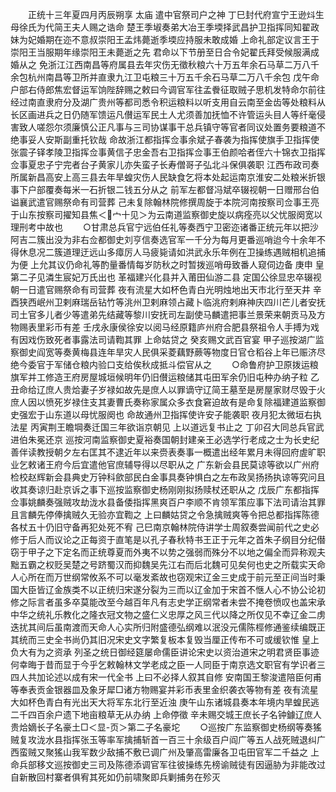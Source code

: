 <!-- { "loadSidebar": true } -->
　　正统十三年夏四月丙辰朔享  太庙  遣中官祭司户之神  丁巳封代府宣宁王逊炓生母徐氏为代简王夫人赐之诰命  楚王季埱奏弟大冶王季堧择武昌护卫指挥同知翟政妹为妃婚期在迩不意叔崇阳王孟炜薨逝季堧应持服未敢成婚  上命礼部定议言王于崇阳王当服期年缘崇阳王未薨逝之先  君命以下节册至日合令妃翟氏拜受候服满成婚从之  免浙江江西南昌等府属县去年灾伤无徵秋粮六十万五年余石马草二万八千余包杭州南昌等卫所并直隶九江卫屯粮三十万五千余石马草二万八千余包  戊午命户部右侍郎焦宏督运军饷陛辞赐之敕曰今调官军往孟餋征取贼子思机发特命尔前往经过南直隶府分及湖广贵州等都司悉令积运粮料以听支用自云南至金齿等处粮料从长区画进兵之日仍随军馈运凡儧运军民土人尤须善加抚恤不许管运头目人等纤毫侵害致人嗟怨尔须廉慎公正凡事与三司协谋事干总兵镇守等官者同议处置务要粮道不绝事妥人安斯副重托钦哉  命故浙江都指挥佥事余斌子春袭为指挥使旗手卫指挥使张震子铎孝陵卫指挥佥事黄信子忠金吾右卫指挥佥事王伯颜哈者侄六十锦衣卫指挥佥事夏忠子宁完者台子黄家儿亦失蛮子长寿僧哥子弘北斗保俱袭职  江西布政司奏所属新昌高安上高三县去年旱蝗灾伤人民缺食乞将本处起运南京淮安二处粮米折银事下户部覆奏每米一石折银二钱五分从之  前军左都督冯斌卒辍视朝一日赠邢台伯谥襄武遣官赐祭命有司营葬  己未复除翰林院修撰周旋于本院河南按察司佥事王亮于山东按察司擢知县焦＜宀十见＞为云南道监察御史旋以病痊亮以父忧服阕宽以理刑考中故也
　　○甘肃总兵官宁远伯任礼等奏西宁卫密迩诸番正统元年以把沙阿吉二簇出没为非右佥都御史刘亨信奏选官军一千分为每月更番巡哨迨今十余年不得休息况二簇道理迂远山多瘴厉人马疲毙请如洪武永乐年例在卫操练遇贼相机追捕为便  上允其议仍命礼等酌量番情每岁防秋之时暂拨巡哨毋致番人窥伺边备  庚申  皇第二子见潾生宸妃万氏出也  革福建兴化县并入莆田仙游二县  定国公徐显忠卒辍视朝一日遣官赐祭命有司营葬  夜有流星大如杯色青白光明烛地出天市北行至天井  辛酉狭西岷州卫剌麻瑞岳钻竹等洮州卫剌麻领占藏卜临洮府剌麻神庆四川芒儿者安抚司土官多儿者少等遣弟先结藏等黎川安抚司左副使马麟遣把事兰景荣来朝贡马及方物赐表里彩币有差  壬戌永康侯徐安以阅马经原籍庐州府合肥县祭祖令人手搏为戏有因戏伤致死者事露法司请鞫其罪  上命姑贷之  癸亥赐文武百官宴  甲子巡按湖广监察御史阎宽等奏黄梅县连年旱灾人民俱采菱藕野蕨等物度日官仓稻谷上年已赈济尽绝今委官于军储仓粮内验口支给俟秋成抵斗偿官从之
　　○命鲁府护卫原拨运粮旗军并工修造王府房屋城垣候明年仍旧儧运粮储其屯田军余仍旧屯种办纳子粒  乙丑命给辽庶人贵烚妻子岁禄如故先是庶人以罪谪守辽简王墓至是房屋家财尽毁于火庶人因以愤死岁禄住支其妻曹氏奏称家属众多衣食窘迫故有是命复除福建道监察御史强宏于山东道以母忧服阕也  命故通州卫指挥使许安子能袭职  夜月犯太微垣右执法星  丙寅荆王瞻堈奏迁国三年欲诣京朝见  上以道远复书止之  丁卯召大同总兵官武进伯朱冕还京  巡按河南监察御史夏裕奏国朝封建亲王必选学行老成之士为长史纪善伴读教授朝夕左右匡其不逮近年以来赍表奏事一概遣出经年累月未得回府虗旷职业乞敕诸王府今后宜遣他官庶辅导得以尽职从之  广东新会县民莫谅等欲以广州府检校赵辉新会县典史万钟科歛部民白金事具奏钟惧白之左布政吴扬扬执谅等究问且收其奏谅归赴京诉之事下巡按监察御史杨刚刚拟扬赎杖还职从之  戊辰广东都指挥佥事姚麟奏强贼攻劫泷水县备倭指挥黑爽百户李顺不肯领军策应事下法司请治其罪且言麟先停俸擒贼久无验亦宜鞫之  上曰麟姑贷之令急擒贼爽等令把总都指挥陈德各杖五十仍旧守备再犯处死不宥  己巳南京翰林院侍讲学士周叙奏尝闻前代之史必修于后人而议论之正每资于直笔是以孔子春秋特书王正于元年之首朱子纲目分纪僣窃于甲子之下定名而正统尊夏而外夷不以势之强弱而殊分不以地之偏全而异称观夫黜五霸之权贬吴楚之号跻蜀汉而抑魏吴先江右而后北魏可见矣何也史之所载实天命人心所在而万世纲常攸系不可以毫发紊故也窃观宋辽金三史成于前元至正间当时秉国大臣皆辽金族类不以正统归宋遂分裂为三而以辽金加于宋首不惬人心不协公论初修之际言者虽多卒莫能改至今越百年凡有志史学正纲常者未尝不掩卷愤叹也盖宋承中华之统礼乐教化之隆衣冠文物之盛仁义忠厚之风三代以降之所仅见不幸辽金二虏迭扰其间后虽南渡而天命人心实所归附盛德弘纲难以泯没元儒陈桱修通鉴续编既正其统而三史全书尚仍其旧况宋史文字繁复板本复毁当厘正传布不可或缓钦惟  皇上负大有为之资承  列圣之统日御经筵屡命儒臣讲论宋史以资治道宋之明君贤臣事迹何幸晦于昔而显于今乎乞敕翰林文学老成之臣一人同臣于南京选文职官有学识者三四人共加论述以成有宋一代全书  上曰不必择人叙其自修  安南国王黎浚遣陪臣何甫等奉表贡金银器皿及象牙犀□诸方物赐宴并彩币表里金织袭衣等物有差  夜有流星大如杯色青白有光出天大将军东北行至近浊  庚午山东诸城县奏本年境内旱蝗民逃二千四百余户遗下地亩粮草无从办纳  上命停徵  辛未赐交城王庶长子名钟鐻辽庶人贵烚嫡长子名豪土□＜显-页＞第二子名豪坨
　　○巡按广东监察御史杨纲等奏猺贼复攻泷水县指挥张玉等率军擒捕斩首一百三十余级百户阎广等五人战死贼退纠广西蛮贼又聚猺山我军数少敌捕不敷已调广州及肇高雷廉各卫屯田官军二千益之  上命兵部移文巡按御史三司及陈德添调官军往彼操练先榜谕贼徒有因逼胁为非能改过自新散回村寨者俱宥其死如仍前啸聚即兵剿捕务在殄灭
